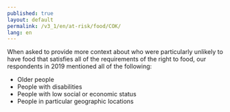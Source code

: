 ```yaml
---
published: true
layout: default
permalink: /v3_1/en/at-risk/food/COK/
lang: en
---
```

When asked to provide more context about who were particularly unlikely to have food that satisfies all of the requirements of the right to food, our respondents in 2019 mentioned all of the following:
-	Older people
-	People with disabilities
-	People with low social or economic status
-	People in particular geographic locations
